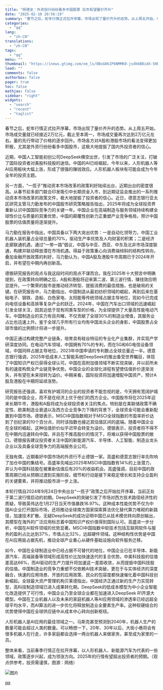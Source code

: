 ```yaml
---
title: "杨德龙：外资投行纷纷看多中国股票 后市有望量价齐升"
date: "2025-02-10 20:56:19"
summary: "春节之后，蛇年行情正式拉开序幕，市场出现了量价齐升的态势。从上周五开始，市场成交量就已经接近2万亿元..."
categories:
  - "qq"
lang:
  - "zh-CN"
translations:
  - "zh-CN"
tags:
  - "qq"
menu: ""
thumbnail: "https://inews.gtimg.com/om_ls/OBxG0kIP6NMMK0-jsdk6B8idX-SHDmuDuCmQQKSB3QmusAA_640360/0"
lead: ""
comments: false
authorbox: false
pager: true
toc: false
mathjax: false
sidebar: "right"
widgets:
  - "search"
  - "recent"
  - "taglist"
---
```


春节之后，蛇年行情正式拉开序幕，市场出现了量价齐升的态势。从上周五开始，市场成交量就已经接近2万亿元，截止至本周一，市场成交量再次达到2万亿元左右。量的先行带动了价格的逐步回升。市场各方对A股和港股市场的看法变得更加积极，尤其是外资行纷纷看多中国股市，这极大地提振了国内外投资者的信心。

近期，中国人工智能初创公司DeepSeek横空出世，引发了市场的广泛关注，打破了国际投资者对美股科技股的迷信。中国的AI已经崛起，今年以来，人形机器人等AI应用板块大幅上涨，形成了很强的赚钱效应。人形机器人板块有可能会成为今年全年的投资主题。

另一方面，“一揽子”推动资本市场改革的政策利好陆续出台，近期出台的密度很高。从春节前多部门联合印发吸引中长期资金入市，到近期证监会推出的一系列推动资本市场改革的政策文件，极大地提振了投资者的信心。近日，德意志银行亚太区研究主管马力勤发布的中国股市研究策略报告指出，2025年将成为全球投资界重新认识中国国际竞争力的关键一年。中国企业在高端制造与服务领域持续构建全球性价比与质量的双重优势，中国的颠覆性创新力正重塑产业竞争格局，预计中国股票的估值质量将逐渐提升。

马力勤在报告中指出，中国具备以下两大突出优势：一是自动化领导力，中国工业机器人装机量占全球总量的70%，驱动生产率优势及人均财富的积累；二是经济走廊联通机遇，通过“一带一路”倡议，中国与中亚、西亚、中东及北非市场深度联通，构建并联动释放潜在市场机遇。得益于政策重心向消费端倾斜的结构性转向，叠加金融开放政策的利好，马力勤认为，中国A股及港股牛市周期已于2024年开启，并有望在中期内再创新高。

德银研究报告的观点与我这段时间的观点不谋而合。我在2025年十大预言中明确提到，在政策转向明确之后，A股和港股将迎来第二波、第三波行情，赚钱效应明显提升。一个繁荣的股市是推动经济转型、提振消费的最佳措施，也是破局的关键。在研究报告中，马力勤指出，中国制造从最初纺织领域的崛起，再到后来在基础电子、钢铁、造船、白色家电、太阳能等传统领域占据主导地位，现如今已完成向电信设备和高铁等复杂产业的跃迁。2024年，中国在汽车出口领域的迅速崛起引发全球关注，因其远低于现有同类车型的价格，为全球提供了大量高性能电动汽车。中国制造业的实力有目共睹，不仅贡献了全球30%的制造业增值，其服务业占比也迅速上升。鉴于全球几乎所有行业均有中国龙头企业的身影，中国股票占全球市值的比例预计将进一步提升。

中国正通过构建完整产业链条，培育具有硅谷特征的专业化产业集群，并实现产学研深度协同。在电动汽车领域，中国拥有70%的专利，而在5G和6G电信设备领域，中国同样占据主导地位，2023年中国申请的专利数占全球总量近一半。德意志银行强调，2025年低成本人工智能系统DeepSeek的推出备受世界瞩目，体现了中国知识产权已获得全球认可。中国在高附加值领域不断实现突破，并以前所未有的速度构筑全产业链竞争优势。中国企业的全球化进程有望使估值折价逐渐消失，并有望在未来扭转为溢价。中期来看，国际投资将加速增配中国资产，预计A股及港股在中期将延续涨势。

研究报告还强调，喜欢有护城河的企业的投资者不能忽视的是，今天拥有宽阔护城河的是中国企业，而不是在经济上优于他们的西方企业。中国股市将在2025年迎来长期牛市，港股和A股将成为全球投资者关注的焦点。特别是在美联储政策不确定性、欧美制造业衰退以及西方企业竞争力下降的背景下，全球资金可能会重新配置到中国市场。德银表示，MSCI中国指数相对于MSCI全球指数的市盈率折价达到了创纪录的10个百分点，同时该指数也接近其估值区间的底端。随着中国企业在全球的崛起，这种估值折价似乎迟早会转变为溢价。德银表示，投资者将不得不在中期内迅速转向中国，并且在不推高股价的情况下，将难以获得中国股票的敞口。德银报告建议投资者关注中国的新能源汽车、半导体、人工智能、制造业龙头企业以及具备全球竞争力的高端服务业公司。

无独有偶，近期看好中国市场的外资行不止德银一家。高盛和德意志银行率先吹响了加仓中国的集结号。高盛率先喊出2025年MSCI中国指数有14%的上涨潜力，并认为中国科技股在被重新估值后有20%的收益机会。高盛强调，目前中国的政策周期已经从预期过渡到实施阶段，细节和行动是接下来稳定增长和支持企业盈利的关键要素，并将推动股市进一步上涨。

本轮行情自2024年9月24日中央出台“一揽子”政策之后开始拉开序幕，当前正处于第二波行情启动的初期。DeepSeek的突破引发了市场对西方技术路径经济性的质疑，导致英伟达在1月27日当天市值暴跌16.97%。这种成本性能优势不仅为中国AI企业打开国际市场，还将推动全球南方国家探索算法优化替代算力堆砌的新路径，加速技术扩散。无疑DeepSeek的成功证明中国已从技术模仿转向原创输出，其模型在海外的广泛应用标志着中国知识产权价值得到国际认可。高盛进一步分析，中国在AI软件领域的优势显著。MSCI中国指数中软技术包括互联网软件与服务的盈利占比达到37%，市值占比32%，远超硬件领域。这种结构性优势是中国在AI应用层占据先机，推动全球产业重心从硬件基础设施向软件服务迁移。

如今，中国在全球制造业中已经占据不可替代的地位，中国企业已在半导体、新能源汽车、高端装备等领域形成高性价比加快速迭代的复合优势。中美科技股的估值差高达66%，而AI驱动的生产力提升将加速这一差距收敛，从而提振中国科技股的估值。中国制造业的竞争力重塑不仅依赖AI技术突破，更在于与实体经济的深度融合，快速的应用场景、开放的应用政策、民众的包容度都快速催化着中国科技创新崛起。全球最大资产管理机构贝莱德指出，中国经济正通过新的生产力实现转型，高科技制造领域已进入成果转化期。DeepSeek的低成本模型为中小企业智能化改造提供了可行性，中国企业乃至全球企业都在加速进入DeepSeek R1开源大模型。中国在工业机器人以及未来的家庭机器人等AI应用领域的渗透率已经远超全球平均水平，而AI算法的进一步优化将释放制造业全要素生产率。这种软硬结合的优势使得中国在全球供应链中从成本中心转向创新枢纽。

人形机器人是AI应用的最佳领域之一。马斯克甚至预测到2040年，机器人生产的数量可能会超过人类的数量。可以畅想一下，20年、30年以后，大街小巷将会有很多机器人在行走，许多家庭都会选择一两台机器人来做家务，甚至成为家里的一员。

整体来看，当前春季行情正在拉开序幕，以人形机器人、新能源汽车为代表的一些领域，政策逐步兴起，成为领涨方向。2025年的行情有望超出投资者的预期。（观点供参考，投资需谨慎，图源：网络）

![图片](https://inews.gtimg.com/news_bt/OEED1qFqyfUOaMeXg9We1TaQPDg1x45NrrUowJtliN_hEAA/641)

[qq](https://new.qq.com/rain/a/20250210A089HA00)
